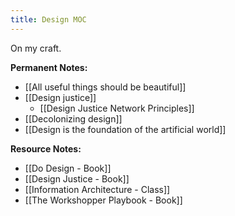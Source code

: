 ```yaml
---
title: Design MOC
---
```

On my craft.

**Permanent Notes:**
+ [[All useful things should be beautiful]]
+ [[Design justice]]
	+ [[Design Justice Network Principles]]
+ [[Decolonizing design]]
+ [[Design is the foundation of the artificial world]]

**Resource Notes:**
+ [[Do Design - Book]]
+ [[Design Justice - Book]]
+ [[Information Architecture - Class]]
+ [[The Workshopper Playbook - Book]]